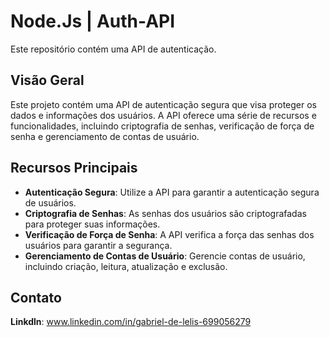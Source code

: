 
# Node.Js | Auth-API

Este repositório contém uma API de autenticação.

## Visão Geral
Este projeto contém uma API de autenticação segura que visa proteger os dados e informações dos usuários. A API oferece uma série de recursos e funcionalidades, incluindo criptografia de senhas, verificação de força de senha e gerenciamento de contas de usuário. 

## Recursos Principais

- **Autenticação Segura**: Utilize a API para garantir a autenticação segura de usuários.
- **Criptografia de Senhas**: As senhas dos usuários são criptografadas para proteger suas informações.
- **Verificação de Força de Senha**: A API verifica a força das senhas dos usuários para garantir a segurança.
- **Gerenciamento de Contas de Usuário**: Gerencie contas de usuário, incluindo criação, leitura, atualização e exclusão.

## Contato

**Linkdln**: www.linkedin.com/in/gabriel-de-lelis-699056279

